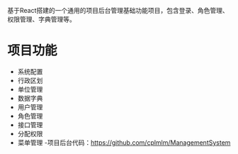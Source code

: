 基于React搭建的一个通用的项目后台管理基础功能项目，包含登录、角色管理、权限管理、字典管理等。
# 项目功能
- 系统配置
- 行政区划
- 单位管理
- 数据字典
- 用户管理
- 角色管理
- 接口管理
- 分配权限
- 菜单管理
-项目后台代码：https://github.com/cplmlm/ManagementSystem



